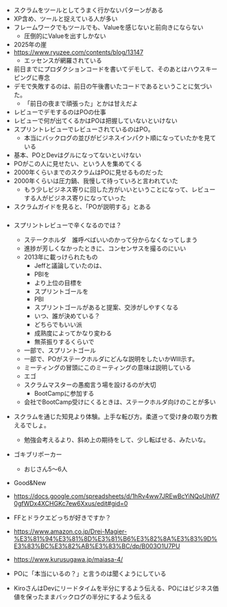 - スクラムをツールとしてうまく行かないパターンがある
- XP含め、ツールと捉えている人が多い
- フレームワークでもツールでも、Valueを感じないと前向きにならない
  - 圧倒的にValueを出すしかない
- 2025年の崖
- https://www.ryuzee.com/contents/blog/13147
  - エッセンスが網羅されている
- 前日までにプロダクションコードを書いてデモして、そのあとはハウスキーピングに専念
- デモで失敗するのは、前日の午後書いたコードであるということに気づいた。
  - 「前日の夜まで頑張った」とかは甘えだよ
- レビューでデモするのはPOの仕事
- レビューで何が出てくるかはPOは把握していないといけない
- スプリントレビューでレビューされているのはPO。
  - 本当にバックログの並びがビジネスインパクト順になっていたかを見ている
- 基本、POとDevはグルになってないといけない
- POがこの人に見せたい、という人を集めてくる
- 2000年くらいまでのスクラムはPOに見せるものだった
- 2000年くらいは圧力鍋、我慢して待っていろと言われていた
  - もう少しビジネス寄りに回した方がいいということになって、レビューする人がビジネス寄りになっていった
- スクラムガイドを見ると、「POが説明する」とある



### 

- スプリントレビューで辛くなるのでは？
  - ステークホルダ　誰呼べばいいのかって分からなくなってしまう
  - 進捗が芳しくなかったときに、コンセンサスを撮るのにいい
  - 2013年に載っけられたもの
    - Jeffと議論していたのは、
    - PBIを
    - より上位の目標を
    - スプリントゴールを
    - PBI
    - スプリントゴールがあると提案、交渉がしやすくなる
    - いつ、誰が決めている？
    - どちらでもいい派
    - 成熟度によってかなり変わる
    - 無茶振りするくらいで
  - 一部で、スプリントゴール
  - 一部で、POがステークホルダにどんな説明をしたいかWIll示す。
  - ミーティングの冒頭にこのミーティングの意味は説明している
  - エゴ
  - スクラムマスターの愚痴言う場を設けるのが大切
    - BootCampに参加する
  - 会社でBootCamp受けにくるときは、ステークホルダ向けのことが多い

- スクラムを通じた知見より体験。上手な転び方。柔道って受け身の取り方教えるでしょ。
  - 勉強会考えるより、斜め上の期待をして、少し転ばせる、みたいな。



- ゴキブリポーカー
  - おじさん5〜6人

- Good&New
- https://docs.google.com/spreadsheets/d/1hRv4ww7JREwBcYiNQoUhW70gfWDx4XCHGKc7ew6Xxus/edit#gid=0
- FFとドラクエどっちが好きですか？
- https://www.amazon.co.jp/Drei-Magier-%E3%81%94%E3%81%8D%E3%81%B6%E3%82%8A%E3%83%9D%E3%83%BC%E3%82%AB%E3%83%BC/dp/B003O1U7PU
- https://www.kurusugawa.jp/maiasa-4/



- POに「本当にいるの？」と言うのは聞くようにしている
- KiroさんはDevにリードタイムを半分にするよう伝える、POにはビジネス価値を保ったままバックログの半分にするよう伝える